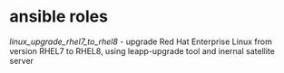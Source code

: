 # ansible roles
*linux_upgrade_rhel7_to_rhel8* - upgrade Red Hat Enterprise Linux from version RHEL7 to RHEL8, using leapp-upgrade tool and inernal satellite server
